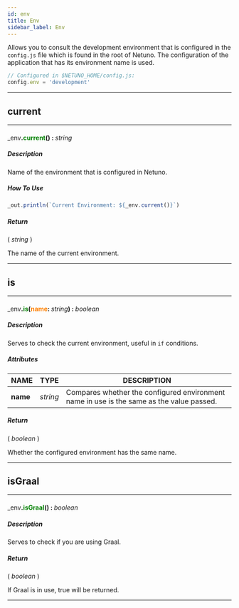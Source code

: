 ```yaml
---
id: env
title: Env
sidebar_label: Env
---
```


Allows you to consult the development environment that is configured in the `config.js` file which is found in the root of Netuno.
The configuration of the application that has its environment name is used.

```javascript
// Configured in $NETUNO_HOME/config.js:
config.env = 'development'
```

---

## current

---

#### <span style="font-weight: normal">_env</span>.<span style="color: #008000">current</span>() : <span style="font-weight: normal; font-style: italic;">string</span>
##### Description

Name of the environment that is configured in Netuno.

##### How To Use

```javascript
_out.println(`Current Environment: ${_env.current()}`)
```

##### Return

( _string_ )

The name of the current environment.

---

## is

---

#### <span style="font-weight: normal">_env</span>.<span style="color: #008000">is</span>(<span style="color: #FF8000">name</span>: <span style="font-weight: normal; font-style: italic;">string</span>) : <span style="font-weight: normal; font-style: italic;">boolean</span>
##### Description

Serves to check the current environment, useful in `if` conditions.

##### Attributes

| NAME | TYPE | DESCRIPTION |
|---|---|---|
| **name** | _string_ | Compares whether the configured environment name in use is the same as the value passed. |

##### Return

( _boolean_ )

Whether the configured environment has the same name.

---

## isGraal

---

#### <span style="font-weight: normal">_env</span>.<span style="color: #008000">isGraal</span>() : <span style="font-weight: normal; font-style: italic;">boolean</span>
##### Description

Serves to check if you are using Graal.

##### Return

( _boolean_ )

If Graal is in use, true will be returned.

---

